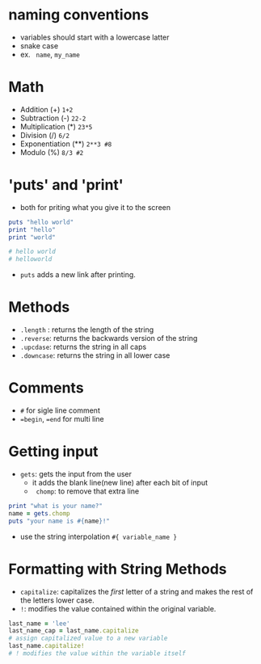 # naming conventions
- variables should start with a lowercase latter 
- snake case 
- ex. ``` name```, ```my_name```

# Math
- Addition (+) ```1+2``` 
- Subtraction (-) ```22-2```
- Multiplication (*) ```23*5```
- Division (/) ```6/2```
- Exponentiation (**) ```2**3 #8```
- Modulo (%) ```8/3 #2```



# 'puts' and 'print'
- both for priting what you give it to the screen
 ```rb
puts "hello world"
print "hello"
print "world"

# hello world
# helloworld
```
- ```puts``` adds a new link after printing.

# Methods
- ```.length``` : returns the length of the string
- ```.reverse```: returns the backwards version of the string
- ```.upcdase```: returns the string in all caps
- ```.downcase```: returns the string in all lower case

# Comments
- ```#``` for sigle line comment
- ```=begin```,  ```=end``` for multi line

# Getting input
- ```gets```: gets the input from the user
    - it adds the blank line(new line) after each bit of input
    - ``` chomp```: to remove that extra line 

```rb
print "what is your name?"
name = gets.chomp
puts "your name is #{name}!"
```
- use the string interpolation ```#{ variable_name }```

# Formatting with String Methods
- ```capitalize```: capitalizes the *first* letter of a string and makes the rest of the letters lower case. 
- ```!```: modifies the value contained within the original variable.
```rb
last_name = 'lee'
last_name_cap = last_name.capitalize
# assign capitalized value to a new variable
last_name.capitalize! 
# ! modifies the value within the variable itself
```